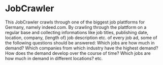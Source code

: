 # JobCrawler
This JobCrawler crawls through one of the biggest job plattforms for Germany, namely indeed.com. By crawling through the plattform on a regular base and collecting informations like job titles, publishing date, location, company, (length of) job description etc. of every job ad, some of the following questions should be answered: Which jobs are how much in demand? Which companies from which industry have the highest demand? How does the demand develop over the course of time? Which jobs are how much in demand in different locations? etc. 
